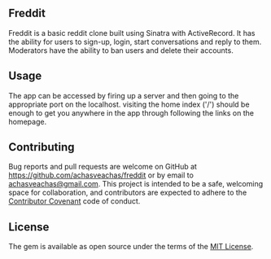 ## Freddit

Freddit is a basic reddit clone built using Sinatra with ActiveRecord. It has the ability for users to sign-up, login, start conversations and reply to them. Moderators have the ability to ban users and delete their accounts.

## Usage

The app can be accessed by firing up a server and then going to the appropriate port on the localhost. visiting the home index ('/') should be enough to get you anywhere in the app through following the links on the homepage.

## Contributing

Bug reports and pull requests are welcome on GitHub at https://github.com/achasveachas/freddit or by email to achasveachas@gmail.com. This project is intended to be a safe, welcoming space for collaboration, and contributors are expected to adhere to the [Contributor Covenant](http://contributor-covenant.org) code of conduct.


## License

The gem is available as open source under the terms of the [MIT License](http://opensource.org/licenses/MIT).
